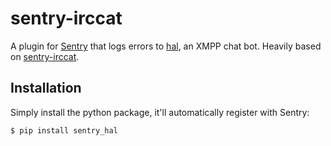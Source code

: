 # sentry-irccat

A plugin for [Sentry](https://www.getsentry.com/) that logs errors to [hal](http://www.github.com/smarkets/hal), an XMPP chat bot.
Heavily based on [sentry-irccat](http://www.github.com/russss/sentry-irccat).

## Installation

Simply install the python package, it'll automatically register with Sentry:

`$ pip install sentry_hal`
